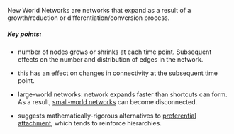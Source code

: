 New World Networks are networks that expand as a result of a growth/reduction or differentiation/conversion process.

##### Key points:

* number of nodes grows or shrinks at each time point. Subsequent effects on the number and distribution of edges in the network.

* this has an effect on changes in connectivity at the subsequent time point.

* large-world networks: network expands faster than shortcuts can form. As a result, [small-world networks](http://www.scholarpedia.org/article/Small-world_network) can become disconnected.

* suggests mathematically-rigorous alternatives to [preferential attachment](https://en.wikipedia.org/wiki/Preferential_attachment), which tends to reinforce hierarchies.
